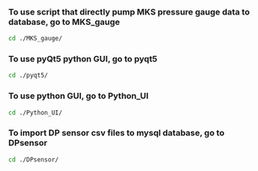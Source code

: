### To use script that directly pump MKS pressure gauge data to database, go to MKS_gauge
```bash
cd ./MKS_gauge/
```

### To use pyQt5 python GUI, go to pyqt5
```bash
cd ./pyqt5/
```

### To use python GUI, go to Python_UI
```bash
cd ./Python_UI/
```

### To import DP sensor csv files to mysql database, go to DPsensor
```bash
cd ./DPsensor/
```
